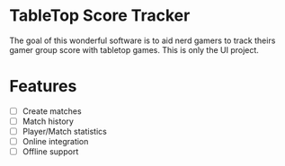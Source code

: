 # TableTop Score Tracker

The goal of this wonderful software is to aid nerd gamers to track theirs gamer group score with tabletop games. This is only the UI project.

# Features

- [ ] Create matches
- [ ] Match history
- [ ] Player/Match statistics
- [ ] Online integration
- [ ] Offline support